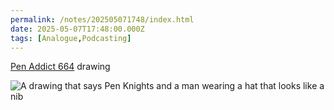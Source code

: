 ```yaml
---
permalink: /notes/202505071748/index.html
date: 2025-05-07T17:48:00.000Z
tags: [Analogue,Podcasting]
---
```


[Pen Addict 664](https://www.relay.fm/penaddict/664) drawing

![A drawing that says Pen Knights and a man wearing a hat that looks like a nib](https://cdn.rknight.me/site/2025/pen-knight.jpg)